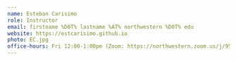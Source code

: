 ```yaml
---
name: Esteban Carisimo
role: Instructor
email: firstname %D0T% lastname %AT% northwestern %D0T% edu
website: https://estcarisimo.github.io
photo: EC.jpg
office-hours: Fri 12:00-1:00pm (Zoom: https://northwestern.zoom.us/j/95312343747))
---
```

